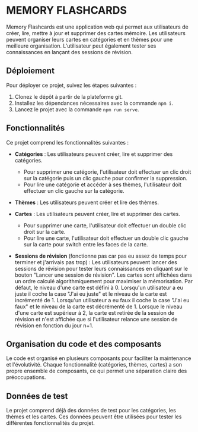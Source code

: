 # MEMORY FLASHCARDS

Memory Flashcards est une application web qui permet aux utilisateurs de créer, lire, mettre à jour et supprimer des cartes mémoire. Les utilisateurs peuvent organiser leurs cartes en catégories et en thèmes pour une meilleure organisation.
L'utilisateur peut également tester ses connaissances en lançant des sessions de révision.

## Déploiement

Pour déployer ce projet, suivez les étapes suivantes :

1. Clonez le dépôt à partir de la plateforme git.
2. Installez les dépendances nécessaires avec la commande `npm i`.
3. Lancez le projet avec la commande `npm run serve`.

## Fonctionnalités

Ce projet comprend les fonctionnalités suivantes :

- **Catégories** : Les utilisateurs peuvent créer, lire et supprimer des catégories.
    - Pour supprimer une catégorie, l'utilisateur doit effectuer un clic droit sur la catégorie puis un clic gauche pour confirmer la suppression.
    - Pour lire une catégorie et accéder à ses thèmes, l'utilisateur doit effectuer un clic gauche sur la catégorie.
- **Thèmes** : Les utilisateurs peuvent créer et lire des thèmes.

- **Cartes** : Les utilisateurs peuvent créer, lire et supprimer des cartes.
    - Pour supprimer une carte, l'utilisateur doit effectuer un double clic droit sur la carte.
    - Pour lire une carte, l'utilisateur doit effectuer un double clic gauche sur la carte pour switch entre les faces de la carte.

- **Sessions de révision** (fonctionne pas car pas eu assez de temps pour terminer et j'arrivais pas trop) : Les utilisateurs peuvent lancer des sessions de révision pour tester leurs connaissances en cliquant sur le bouton "Lancer une session de révision". Les cartes sont affichées dans un ordre calculé algorithmiquement pour maximiser la mémorisation.
Par défaut, le niveau d'une carte est défini à 0. Lorsqu'un utilisateur a eu juste il coche la case "J'ai eu juste" et le niveau de la carte est incrémenté de 1. Lorsqu'un utilisateur a eu faux il coche la case "J'ai eu faux" et le niveau de la carte est décrémenté de 1. Lorsque le niveau d'une carte est supérieur à 2, la carte est retirée de la session de révision et n'est affichée que si l'utilisateur relance une session de révision en fonction du jour n+1.

## Organisation du code et des composants

Le code est organisé en plusieurs composants pour faciliter la maintenance et l'évolutivité. Chaque fonctionnalité (catégories, thèmes, cartes) a son propre ensemble de composants, ce qui permet une séparation claire des préoccupations.

## Données de test

Le projet comprend déjà des données de test pour les catégories, les thèmes et les cartes. Ces données peuvent être utilisées pour tester les différentes fonctionnalités du projet.